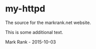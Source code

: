 # my-httpd
The source for the markrank.net website.

This is some additional text.

Mark Rank - 2015-10-03

